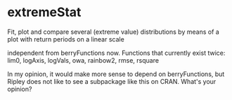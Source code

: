 extremeStat
===========

Fit, plot and compare several (extreme value) distributions by means of a plot with return periods on a linear scale

independent from berryFunctions now. Functions that currently exist twice:
lim0, logAxis, logVals, owa, rainbow2, rmse, rsquare

In my opinion, it would make more sense to depend on berryFunctions, but Ripley does not like to see a subpackage like this on CRAN.
What's your opinion?
